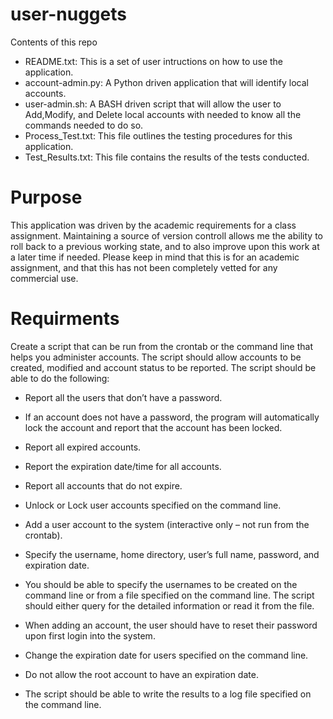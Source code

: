 # user-nuggets
Contents of this repo
- README.txt: This is a set of user intructions on how to use the application.
- account-admin.py: A Python driven application that will identify local accounts.
- user-admin.sh: A BASH driven script that will allow the user to Add,Modify, and Delete local accounts with needed to know
  all the commands needed to do so.
- Process_Test.txt: This file outlines the testing procedures for this application.
- Test_Results.txt: This file contains the results of the tests conducted.
  
 # Purpose
 This application was driven by the academic requirements for a class assignment. Maintaining a source of version controll  allows me the ability to roll back to a previous working state, and to also improve upon this work at a later time if needed.
 Please keep in mind that this is for an academic assignment, and that this has not been completely vetted for any commercial use.  
 
 # Requirments 
Create a script that can be run from the crontab or the command line that helps you administer accounts. The
script should allow accounts to be created, modified and account status to be reported. The script should be able
to do the following:
- Report all the users that don’t have a password.
- If an account does not have a password, the program will automatically lock the account and
  report that the account has been locked.
- Report all expired accounts.
- Report the expiration date/time for all accounts.
- Report all accounts that do not expire.
- Unlock or Lock user accounts specified on the command line.
- Add a user account to the system (interactive only – not run from the crontab).
- Specify the username, home directory, user’s full name, password, and expiration date.

- You should be able to specify the usernames to be created on the command line or from a
  file specified on the command line. The script should either query for the detailed
  information or read it from the file.
- When adding an account, the user should have to reset their password upon first login into the
  system.
- Change the expiration date for users specified on the command line.
- Do not allow the root account to have an expiration date.
- The script should be able to write the results to a log file specified on the command line.
